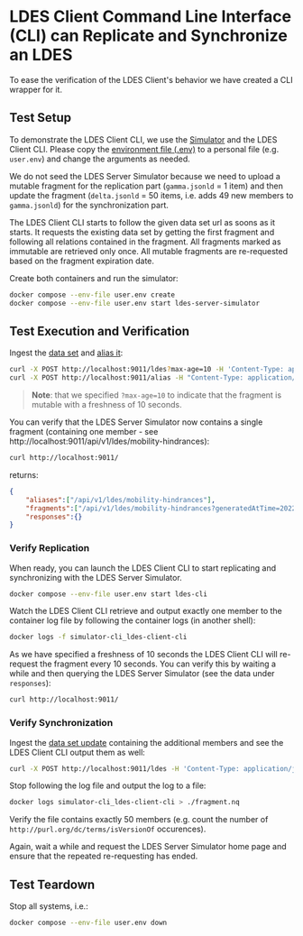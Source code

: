 # LDES Client Command Line Interface (CLI) can Replicate and Synchronize an LDES
To ease the verification of the LDES Client's behavior we have created a CLI wrapper for it.

## Test Setup
To demonstrate the LDES Client CLI, we use the [Simulator](../../ldes-server-simulator/README.md) and the LDES Client CLI. Please copy the [environment file (.env)](./.env) to a personal file (e.g. `user.env`) and change the arguments as needed.

We do not seed the LDES Server Simulator because we need to upload a mutable fragment for the replication part (`gamma.jsonld` = 1 item) and then update the fragment (`delta.jsonld` = 50 items, i.e. adds 49 new members to `gamma.jsonld`) for the synchronization part.

The LDES Client CLI starts to follow the given data set url as soons as it starts. It requests the existing data set by getting the first fragment and following all relations contained in the fragment. All fragments marked as immutable are retrieved only once. All mutable fragments are re-requested based on the fragment expiration date.

Create both containers and run the simulator:
```bash
docker compose --env-file user.env create
docker compose --env-file user.env start ldes-server-simulator
```

## Test Execution and Verification
Ingest the [data set](./data/gamma.jsonld) and [alias it](./create-alias.json):
```bash
curl -X POST http://localhost:9011/ldes?max-age=10 -H 'Content-Type: application/json-ld' -d '@data/gamma.jsonld'
curl -X POST http://localhost:9011/alias -H "Content-Type: application/json" -d '@create-alias.json'
```
> **Note**: that we specified `?max-age=10` to indicate that the fragment is mutable with a freshness of 10 seconds.

You can verify that the LDES Server Simulator now contains a single fragment (containing one member - see http://localhost:9011/api/v1/ldes/mobility-hindrances):
```bash
curl http://localhost:9011/
```
returns:
```json
{
    "aliases":["/api/v1/ldes/mobility-hindrances"],
    "fragments":["/api/v1/ldes/mobility-hindrances?generatedAtTime=2022-06-03T07:58:29.2Z"],
    "responses":{}
}
```

### Verify Replication
When ready, you can launch the LDES Client CLI to start replicating and synchronizing with the LDES Server Simulator.
```bash
docker compose --env-file user.env start ldes-cli
```

Watch the LDES Client CLI retrieve and output exactly one member to the container log file by following the container logs (in another shell):
```bash
docker logs -f simulator-cli_ldes-client-cli
```

As we have specified a freshness of 10 seconds the LDES Client CLI will re-request the fragment every 10 seconds. You can verify this by waiting a while and then querying the LDES Server Simulator (see the data under `responses`):
```bash
curl http://localhost:9011/
```

### Verify Synchronization
Ingest the [data set update](./data/delta.jsonld) containing the additional members and see the LDES Client CLI output them as well:
```bash
curl -X POST http://localhost:9011/ldes -H 'Content-Type: application/json-ld' -d '@data/delta.jsonld'
```

Stop following the log file and output the log to a file:
```bash
docker logs simulator-cli_ldes-client-cli > ./fragment.nq
```

Verify the file contains exactly 50 members (e.g. count the number of `http://purl.org/dc/terms/isVersionOf` occurences).

Again, wait a while and request the LDES Server Simulator home page and ensure that the repeated re-requesting has ended.

## Test Teardown
Stop all systems, i.e.:
```bash
docker compose --env-file user.env down
```
